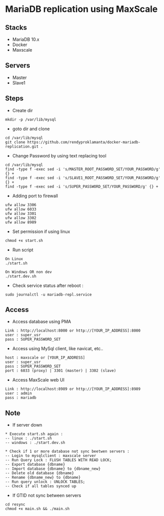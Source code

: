 # MariaDB replication using MaxScale

## Stacks

- MariaDB 10.x
- Docker
- Maxscale

## Servers

- Master
- Slave1

## Steps

- Create dir
  
```shell
mkdir -p /var/lib/mysql
```

- goto dir and clone

```shell
cd /var/lib/mysql
git clone https://github.com/rendyproklamanta/docker-mariadb-replication.git .
```

- Change Password by using text replacing tool

```shell
cd /var/lib/mysql
find -type f -exec sed -i 's/MASTER_ROOT_PASSWORD_SET/YOUR_PASSWORD/g' {} +
find -type f -exec sed -i 's/SLAVE1_ROOT_PASSWORD_SET/YOUR_PASSWORD/g' {} +
find -type f -exec sed -i 's/SUPER_PASSWORD_SET/YOUR_PASSWORD/g' {} +
```

- Adding port to firewall

```shell
ufw allow 3306
ufw allow 6033
ufw allow 3301
ufw allow 3302
ufw allow 8989
```

- Set permission if using linux

```shell
chmod +x start.sh
```

- Run script

```shell
On Linux
./start.sh

On Windows OR non dev
./start.dev.sh
```

- Check service status after reboot :

```shell
sudo journalctl -u mariadb-repl.service
```

## Access

- Access database using PMA

```shell
Link : http://localhost:8000 or http://[YOUR_IP_ADDRESS]:8000
user : super_usr
pass : SUPER_PASSWORD_SET
```

- Access using MySql client, like navicat, etc..

```shell
host : maxscale or [YOUR_IP_ADDRESS]
user : super_usr
pass : SUPER_PASSWORD_SET
port : 6033 (proxy) | 3301 (master) | 3302 (slave)
```

- Access MaxScale web UI

```shell
Link : http://localhost:8989 or http://[YOUR_IP_ADDRESS]:8989
user : admin
pass : mariadb
```

## Note

- If server down

```shell
* Execute start.sh again : 
-- linux : ./start.sh
-- windows : ./start.dev.sh

* Check if 1 or more database not sync beetwen servers :
-- Login to mysqlclient : maxscale server
-- Run Query Lock : FLUSH TABLES WITH READ LOCK;
-- Export database {dbname}
-- Import database {dbname} to {dbname_new}
-- Delete old database {dbname}
-- Rename {dbname_new} to {dbname}
-- Run query unlock : UNLOCK TABLES;
-- Check if all tables synced up
```

- If GTID not sync between servers

```shell
cd resync
chmod +x main.sh && ./main.sh
```
